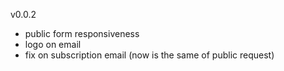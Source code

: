 v0.0.2

-   public form responsiveness
-   logo on email
-   fix on subscription email (now is the same of public request)
